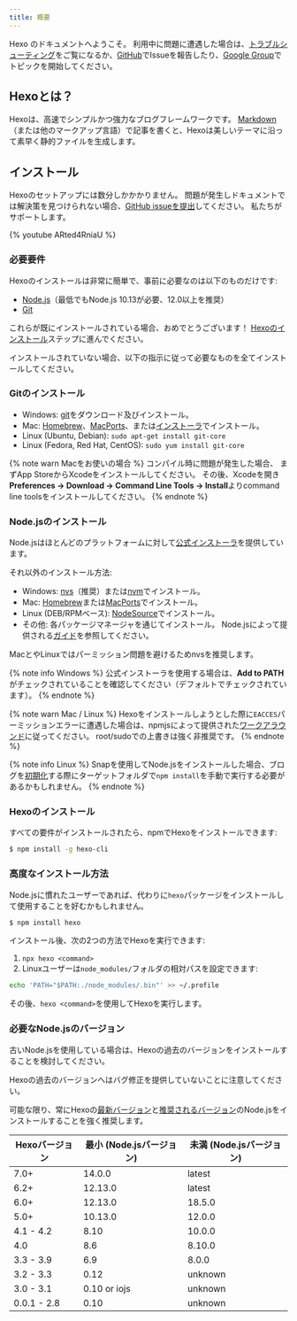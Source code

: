 ```yaml
---
title: 概要
---
```


Hexo のドキュメントへようこそ。 利用中に問題に遭遇した場合は、[トラブルシューティング](troubleshooting.html)をご覧になるか、[GitHub](https://github.com/hexojs/hexo/issues)でIssueを報告したり、[Google Group](https://groups.google.com/group/hexo)でトピックを開始してください。

## Hexoとは？

Hexoは、高速でシンプルかつ強力なブログフレームワークです。 [Markdown](http://daringfireball.net/projects/markdown/)（または他のマークアップ言語）で記事を書くと、Hexoは美しいテーマに沿って素早く静的ファイルを生成します。

## インストール

Hexoのセットアップには数分しかかかりません。 問題が発生しドキュメントでは解決策を見つけられない場合、[GitHub issueを提出](https://github.com/hexojs/hexo/issues)してください。 私たちがサポートします。

{% youtube ARted4RniaU %}

### 必要要件

Hexoのインストールは非常に簡単で、事前に必要なのは以下のものだけです:

- [Node.js](http://nodejs.org/)（最低でもNode.js 10.13が必要、12.0以上を推奨）
- [Git](http://git-scm.com/)

これらが既にインストールされている場合、おめでとうございます！ [Hexoのインストール](#Hexoのインストール)ステップに進んでください。

インストールされていない場合、以下の指示に従って必要なものを全てインストールしてください。

### Gitのインストール

- Windows: [git](https://git-scm.com/download/win)をダウンロード及びインストール。
- Mac: [Homebrew](https://brew.sh/)、[MacPorts](http://www.macports.org/)、または[インストーラ](http://sourceforge.net/projects/git-osx-installer/)でインストール。
- Linux (Ubuntu, Debian): `sudo apt-get install git-core`
- Linux (Fedora, Red Hat, CentOS): `sudo yum install git-core`

{% note warn Macをお使いの場合 %}
コンパイル時に問題が発生した場合、 まずApp StoreからXcodeをインストールしてください。 その後、Xcodeを開き**Preferences -> Download -> Command Line Tools -> Install**よりcommand line toolsをインストールしてください。
{% endnote %}

### Node.jsのインストール

Node.jsはほとんどのプラットフォームに対して[公式インストーラ](https://nodejs.org/en/download/)を提供しています。

それ以外のインストール方法:

- Windows: [nvs](https://github.com/jasongin/nvs/)（推奨）または[nvm](https://github.com/nvm-sh/nvm)でインストール。
- Mac: [Homebrew](https://brew.sh/)または[MacPorts](http://www.macports.org/)でインストール。
- Linux (DEB/RPMベース): [NodeSource](https://github.com/nodesource/distributions)でインストール。
- その他: 各パッケージマネージャを通じてインストール。 Node.jsによって提供される[ガイド](https://nodejs.org/en/download/package-manager/)を参照してください。

MacとやLinuxではパーミッション問題を避けるためnvsを推奨します。

{% note info Windows %}
公式インストーラを使用する場合は、**Add to PATH**がチェックされていることを確認してください（デフォルトでチェックされています）。
{% endnote %}

{% note warn Mac / Linux %}
Hexoをインストールしようとした際に`EACCES`パーミッションエラーに遭遇した場合は、npmjsによって提供された[ワークアラウンド](https://docs.npmjs.com/resolving-eacces-permissions-errors-when-installing-packages-globally)に従ってください。 root/sudoでの上書きは強く非推奨です。
{% endnote %}

{% note info Linux %}
Snapを使用してNode.jsをインストールした場合、ブログを[初期化](commands#init)する際にターゲットフォルダで`npm install`を手動で実行する必要があるかもしれません。
{% endnote %}

### Hexoのインストール

すべての要件がインストールされたら、npmでHexoをインストールできます:

```bash
$ npm install -g hexo-cli
```

### 高度なインストール方法

Node.jsに慣れたユーザーであれば、代わりに`hexo`パッケージをインストールして使用することを好むかもしれません。

```bash
$ npm install hexo
```

インストール後、次の2つの方法でHexoを実行できます:

1. `npx hexo <command>`
2. Linuxユーザーは`node_modules/`フォルダの相対パスを設定できます:

```bash
echo 'PATH="$PATH:./node_modules/.bin"' >> ~/.profile
```

その後、`hexo <command>`を使用してHexoを実行します。

### 必要なNode.jsのバージョン

古いNode.jsを使用している場合は、Hexoの過去のバージョンをインストールすることを検討してください。

Hexoの過去のバージョンへはバグ修正を提供していないことに注意してください。

可能な限り、常にHexoの[最新バージョン](https://www.npmjs.com/package/hexo?activeTab=versions)と[推奨されるバージョン](#必要要件)のNode.jsをインストールすることを強く推奨します。

| Hexoバージョン   | 最小 (Node.jsバージョン) | 未満 (Node.jsバージョン) |
| ----------- | ----------------- | ----------------- |
| 7.0+        | 14.0.0            | latest            |
| 6.2+        | 12.13.0           | latest            |
| 6.0+        | 12.13.0           | 18.5.0            |
| 5.0+        | 10.13.0           | 12.0.0            |
| 4.1 - 4.2   | 8.10              | 10.0.0            |
| 4.0         | 8.6               | 8.10.0            |
| 3.3 - 3.9   | 6.9               | 8.0.0             |
| 3.2 - 3.3   | 0.12              | unknown           |
| 3.0 - 3.1   | 0.10 or iojs      | unknown           |
| 0.0.1 - 2.8 | 0.10              | unknown           |

